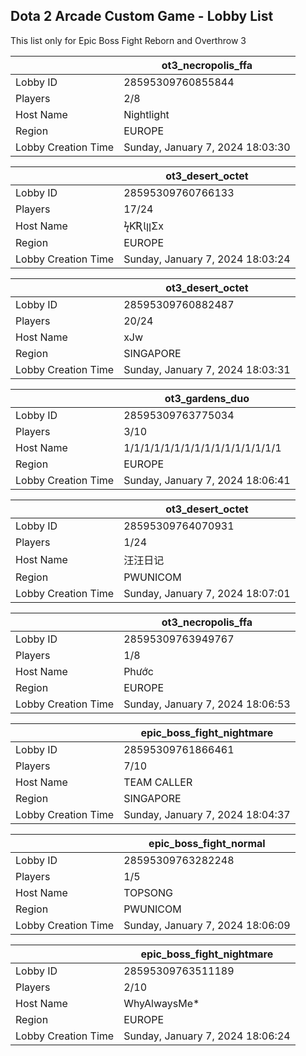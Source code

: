 ## Dota 2 Arcade Custom Game - Lobby List

This list only for Epic Boss Fight Reborn and Overthrow 3

|  | ot3_necropolis_ffa |
| ------ | ------ |
| Lobby ID | 28595309760855844 |
| Players | 2/8 |
| Host Name | Nightlight |
| Region | EUROPE |
| Lobby Creation Time | Sunday, January 7, 2024 18:03:30 |


|  | ot3_desert_octet |
| ------ | ------ |
| Lobby ID | 28595309760766133 |
| Players | 17/24 |
| Host Name | ϟƘƦƖןןΣx |
| Region | EUROPE |
| Lobby Creation Time | Sunday, January 7, 2024 18:03:24 |


|  | ot3_desert_octet |
| ------ | ------ |
| Lobby ID | 28595309760882487 |
| Players | 20/24 |
| Host Name | xJw |
| Region | SINGAPORE |
| Lobby Creation Time | Sunday, January 7, 2024 18:03:31 |


|  | ot3_gardens_duo |
| ------ | ------ |
| Lobby ID | 28595309763775034 |
| Players | 3/10 |
| Host Name | 1/1/1/1/1/1/1/1/1/1/1/1/1/1/1/1 |
| Region | EUROPE |
| Lobby Creation Time | Sunday, January 7, 2024 18:06:41 |


|  | ot3_desert_octet |
| ------ | ------ |
| Lobby ID | 28595309764070931 |
| Players | 1/24 |
| Host Name | 汪汪日记 |
| Region | PWUNICOM |
| Lobby Creation Time | Sunday, January 7, 2024 18:07:01 |


|  | ot3_necropolis_ffa |
| ------ | ------ |
| Lobby ID | 28595309763949767 |
| Players | 1/8 |
| Host Name | Phước |
| Region | EUROPE |
| Lobby Creation Time | Sunday, January 7, 2024 18:06:53 |


|  | epic_boss_fight_nightmare |
| ------ | ------ |
| Lobby ID | 28595309761866461 |
| Players | 7/10 |
| Host Name | TEAM CALLER |
| Region | SINGAPORE |
| Lobby Creation Time | Sunday, January 7, 2024 18:04:37 |


|  | epic_boss_fight_normal |
| ------ | ------ |
| Lobby ID | 28595309763282248 |
| Players | 1/5 |
| Host Name | TOPSONG |
| Region | PWUNICOM |
| Lobby Creation Time | Sunday, January 7, 2024 18:06:09 |


|  | epic_boss_fight_nightmare |
| ------ | ------ |
| Lobby ID | 28595309763511189 |
| Players | 2/10 |
| Host Name | WhyAlwaysMe* |
| Region | EUROPE |
| Lobby Creation Time | Sunday, January 7, 2024 18:06:24 |


